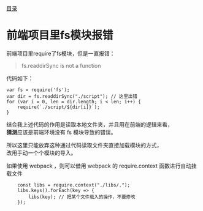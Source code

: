 [目录](./)
# 前端项目里fs模块报错

前端项目里require了fs模块，但是一直报错：

> fs.readdirSync is not a function

代码如下：
```
var fs = require('fs');
var dir = fs.readdirSync("./script"); // 这里出错
for (var i = 0, len = dir.length; i < len; i++) {
	require(`./script/${dir[i]}`);
}
```

结合我上述代码的作用是读取本地文件夹，并且用在前端的逻辑来看，  
**猜测**应该是前端环境没有 fs 模块导致的错误。

所以这里只能放弃这种通过代码读取文件夹直接加载模块的方式，  
改用手动一个个模块的导入。

如果使用 webpack ，则可以借用 webpack 的 require.context 函数进行自动挂载文件
```
	const libs = require.context("./libs/.");
	libs.keys().forEach(key => {
		libs(key); // 把某个文件载入的操作，不要修改
	});
```